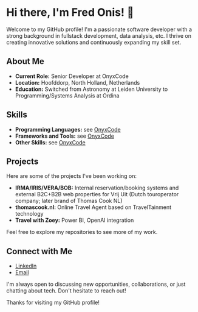 # Hi there, I'm Fred Onis! 👋

Welcome to my GitHub profile! I'm a passionate software developer with a strong background in fullstack development, data analysis, etc. I thrive on creating innovative solutions and continuously expanding my skill set.

## About Me

- **Current Role:** Senior Developer at OnyxCode
- **Location:** Hoofddorp, North Holland, Netherlands
- **Education:** Switched from Astronomy at Leiden University to Programming/Systems Analysis at Ordina

## Skills

- **Programming Languages:** see [OnyxCode](https://www.onyxcode.nl/)
- **Frameworks and Tools:** see [OnyxCode](https://www.onyxcode.nl/)
- **Other Skills:** see [OnyxCode](https://www.onyxcode.nl/)

## Projects

Here are some of the projects I've been working on:

- **IRMA/IRIS/VERA/BOB:** Internal reservation/booking systems and external B2C+B2B web properties for Vrij Uit (Dutch touroperator company; later brand of Thomas Cook NL)
- **thomascook.nl:** Online Travel Agent based on TravelTainment technology
- **Travel with Zoey:** Power BI, OpenAI integration

Feel free to explore my repositories to see more of my work.

## Connect with Me

- [LinkedIn](https://www.linkedin.com/in/fredonis/)
- [Email](mailto:fred.onis@protonmail.ch)

I'm always open to discussing new opportunities, collaborations, or just chatting about tech. Don't hesitate to reach out!

Thanks for visiting my GitHub profile!
